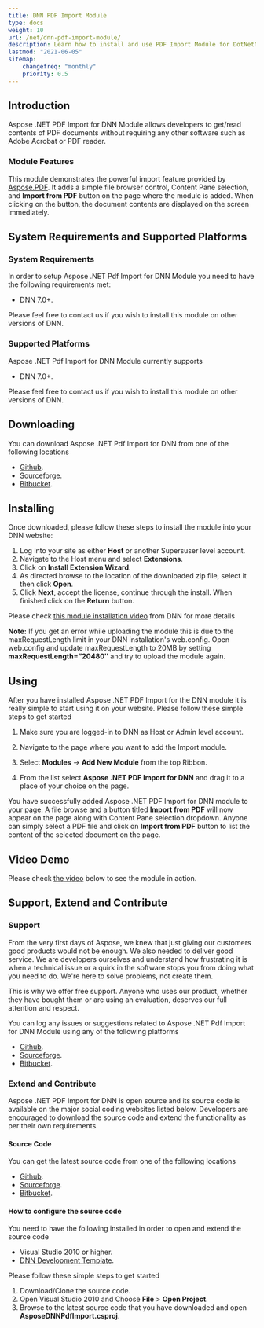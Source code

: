 ```yaml
---
title: DNN PDF Import Module
type: docs
weight: 10
url: /net/dnn-pdf-import-module/
description: Learn how to install and use PDF Import Module for DotNetNuke
lastmod: "2021-06-05"
sitemap:
    changefreq: "monthly"
    priority: 0.5
---
```


## Introduction

Aspose .NET PDF Import for DNN Module allows developers to get/read contents of PDF documents without requiring any other software such as Adobe Acrobat or PDF reader.

### Module Features

This module demonstrates the powerful import feature provided by [Aspose.PDF](https://products.aspose.com/pdf/net/). It adds a simple file browser control, Content Pane selection, and **Import from PDF** button on the page where the module is added. When clicking on the button, the document contents are displayed on the screen immediately.

## System Requirements and Supported Platforms

### System Requirements

In order to setup Aspose .NET Pdf Import for DNN Module you need to have the following requirements met:

- DNN 7.0+.

Please feel free to contact us if you wish to install this module on other versions of DNN.

### Supported Platforms

Aspose .NET Pdf Import for DNN Module currently supports

- DNN 7.0+.

Please feel free to contact us if you wish to install this module on other versions of DNN.

## Downloading

You can download Aspose .NET Pdf Import for DNN from one of the following locations

- [Github](https://github.com/asposemarketplace/Aspose_for_DNN/releases).
- [Sourceforge](https://sourceforge.net/projects/asposednn/files/).
- [Bitbucket](https://bitbucket.org/asposemarketplace/aspose-for-dnn/downloads).

## Installing

Once downloaded, please follow these steps to install the module into your DNN website:

1. Log into your site as either **Host** or another Supersuser level account.
1. Navigate to the Host menu and select **Extensions**.
1. Click on **Install Extension Wizard**.
1. As directed browse to the location of the downloaded zip file, select it then click **Open**.
1. Click **Next**, accept the license, continue through the install. When finished click on the **Return** button.

Please check [this module installation video](http://www.dnnsoftware.com/community/learn/video-library/view-video/video/542/view/details/how-to-install-a-module-in-dotnetnuke-7) from DNN for more details

**Note:** If you get an error while uploading the module this is due to the maxRequestLength limit in your DNN installation's web.config. Open web.config and update maxRequestLength to 20MB by setting **maxRequestLength=”20480″** and try to upload the module again.

## Using

After you have installed Aspose .NET PDF Import for the DNN module it is really simple to start using it on your website. Please follow these simple steps to get started

1. Make sure you are logged-in to DNN as Host or Admin level account.
1. Navigate to the page where you want to add the Import module.
1. Select **Modules** -> **Add New Module** from the top Ribbon.

1. From the list select **Aspose .NET PDF Import for DNN** and drag it to a place of your choice on the page.

You have successfully added Aspose .NET PDF Import for DNN module to your page. A file browse and a button titled **Import from PDF** will now appear on the page along with Content Pane selection dropdown. Anyone can simply select a PDF file and click on **Import from PDF** button to list the content of the selected document on the page.

## Video Demo

Please check [the video](https://www.youtube.com/watch?v=Q3z22RQgOe8) below to see the module in action.

## Support, Extend and Contribute

### **Support**

From the very first days of Aspose, we knew that just giving our customers good products would not be enough. We also needed to deliver good service. We are developers ourselves and understand how frustrating it is when a technical issue or a quirk in the software stops you from doing what you need to do. We're here to solve problems, not create them.

This is why we offer free support. Anyone who uses our product, whether they have bought them or are using an evaluation, deserves our full attention and respect.

You can log any issues or suggestions related to Aspose .NET Pdf Import for DNN Module using any of the following platforms

- [Github](https://github.com/asposemarketplace/Aspose_for_DNN/issues).
- [Sourceforge](https://sourceforge.net/p/asposednn/tickets/).
- [Bitbucket](https://bitbucket.org/asposemarketplace/aspose-for-dnn/issues?status=new&status=open).

### Extend and Contribute

Aspose .NET PDF Import for DNN is open source and its source code is available on the major social coding websites listed below. Developers are encouraged to download the source code and extend the functionality as per their own requirements.

#### Source Code

You can get the latest source code from one of the following locations

- [Github](https://github.com/asposemarketplace/Aspose_for_DNN).
- [Sourceforge](https://sourceforge.net/p/asposednn/code/ci/master/tree/).
- [Bitbucket](https://bitbucket.org/asposemarketplace/aspose-for-dnn/src).

#### How to configure the source code

You need to have the following installed in order to open and extend the source code

- Visual Studio 2010 or higher.
- [DNN Development Template](https://docs.aspose.com/total/net/aspose-dnn-module-development-template/#downloading).

Please follow these simple steps to get started

1. Download/Clone the source code.
1. Open Visual Studio 2010 and Choose **File** > **Open Project**.
1. Browse to the latest source code that you have downloaded and open **AsposeDNNPdfImport.csproj**.
